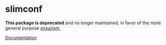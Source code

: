 # slimconf

**This package is deprecated** and no longer maintained, in favor of the more general purpose [*ensurism.*](https://github.com/rafamel/ensurism)

[Documentation](https://github.com/rafamel/slimconf/blob/master/documentation.md)
